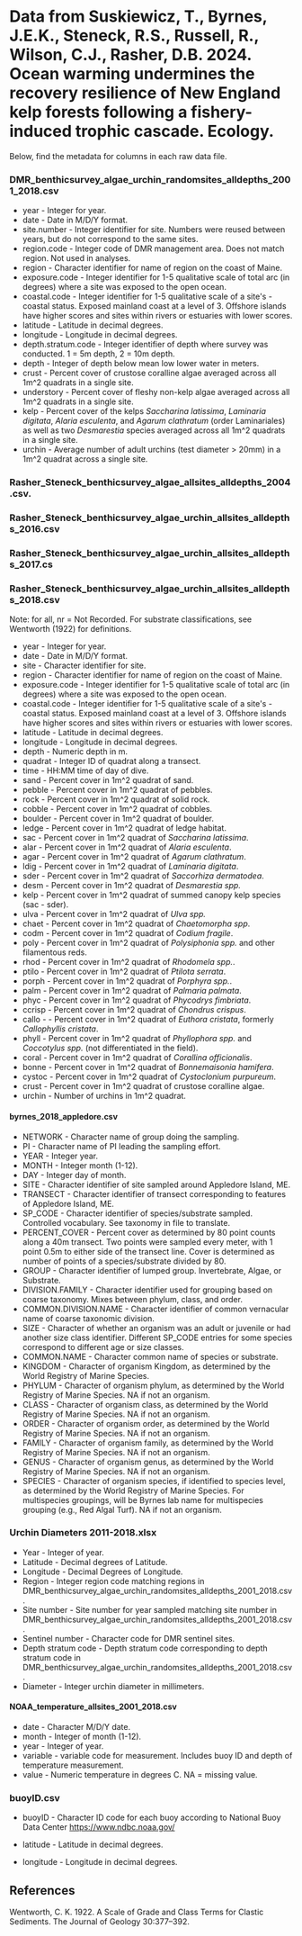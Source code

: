 # Data from Suskiewicz, T., Byrnes, J.E.K., Steneck, R.S., Russell, R., Wilson, C.J., Rasher, D.B. 2024. Ocean warming undermines the recovery resilience of New England kelp forests following a fishery-induced trophic cascade. Ecology.

Below, find the metadata for columns in each raw data file.

### DMR_benthicsurvey_algae_urchin_randomsites_alldepths_2001_2018.csv

-   year - Integer for year.
-   date - Date in M/D/Y format.
-   site.number - Integer identifier for site. Numbers were reused
    between years, but do not correspond to the same sites.
-   region.code - Integer code of DMR management area. Does not match region. Not used in analyses.  
-   region - Character identifier for name of region on the coast of
    Maine.
-   exposure.code - Integer identifier for 1-5 qualitative scale of
    total arc (in degrees) where a site was exposed to the open ocean.
-   coastal.code - Integer identifier for 1-5 qualitative scale of a
    site's - coastal status. Exposed mainland coast at a level of 3.
    Offshore islands have higher scores and sites within rivers or
    estuaries with lower scores.
-   latitude - Latitude in decimal degrees.
-   longitude - Longitude in decimal degrees.
-   depth.stratum.code - Integer identifier of depth where survey was
    conducted. 1 = 5m depth, 2 = 10m depth.
-   depth - Integer of depth below mean low lower water in meters.
-   crust - Percent cover of crustose coralline algae averaged across all 1m\^2
    quadrats in a single site.
-   understory - Percent cover of fleshy non-kelp algae averaged across all 1m\^2
    quadrats in a single site.  
-   kelp - Percent cover of the kelps *Saccharina latissima*, *Laminaria
    digitata*, *Alaria esculenta*, and *Agarum clathratum* (order
    Laminariales) as well as two *Desmarestia* species averaged across all 1m\^2
    quadrats in a single site.  
-   urchin - Average number of adult urchins (test diameter > 20mm) in a 1m\^2 quadrat across a single site.

### Rasher_Steneck_benthicsurvey_algae_allsites_alldepths_2004.csv. 

### Rasher_Steneck_benthicsurvey_algae_urchin_allsites_alldepths_2016.csv

### Rasher_Steneck_benthicsurvey_algae_urchin_allsites_alldepths_2017.cs

### Rasher_Steneck_benthicsurvey_algae_urchin_allsites_alldepths_2018.csv

Note: for all, nr = Not Recorded. For substrate classifications, see
Wentworth (1922) for definitions.

-   year - Integer for year.
-   date - Date in M/D/Y format.
-   site - Character identifier for site.  
-   region - Character identifier for name of region on the coast of
    Maine.
-   exposure.code - Integer identifier for 1-5 qualitative scale of
    total arc (in degrees) where a site was exposed to the open ocean.
-   coastal.code - Integer identifier for 1-5 qualitative scale of a
    site's - coastal status. Exposed mainland coast at a level of 3.
    Offshore islands have higher scores and sites within rivers or
    estuaries with lower scores.
-   latitude - Latitude in decimal degrees.
-   longitude - Longitude in decimal degrees.  
-   depth - Numeric depth in m.
-   quadrat - Integer ID of quadrat along a transect.
-   time - HH:MM time of day of dive.
-   sand - Percent cover in 1m\^2 quadrat of sand.
-   pebble - Percent cover in 1m\^2 quadrat of pebbles.
-   rock - Percent cover in 1m\^2 quadrat of solid rock.
-   cobble - Percent cover in 1m\^2 quadrat of cobbles.
-   boulder - Percent cover in 1m\^2 quadrat of boulder.
-   ledge - Percent cover in 1m\^2 quadrat of ledge habitat.
-   sac - Percent cover in 1m\^2 quadrat of *Saccharina latissima*.
-   alar - Percent cover in 1m\^2 quadrat of *Alaria esculenta*.
-   agar - Percent cover in 1m\^2 quadrat of *Agarum clathratum*.
-   ldig - Percent cover in 1m\^2 quadrat of *Laminaria digitata*.
-   sder - Percent cover in 1m\^2 quadrat of *Saccorhiza dermatodea*.
-   desm - Percent cover in 1m\^2 quadrat of *Desmarestia spp.*
-   kelp - Percent cover in 1m\^2 quadrat of summed canopy kelp species (sac - sder).
-   ulva - Percent cover in 1m\^2 quadrat of *Ulva spp.*
-   chaet - Percent cover in 1m\^2 quadrat of *Chaetomorpha spp*.
-   codm - Percent cover in 1m\^2 quadrat of *Codium fragile*.
-   poly - Percent cover in 1m\^2 quadrat of *Polysiphonia spp.* and other filamentous reds.  
-   rhod - Percent cover in 1m\^2 quadrat of *Rhodomela spp.*.
-   ptilo - Percent cover in 1m\^2 quadrat of *Ptilota serrata*.
-   porph - Percent cover in 1m\^2 quadrat of *Porphyra spp.*.
-   palm - Percent cover in 1m\^2 quadrat of *Palmaria palmata*.
-   phyc - Percent cover in 1m\^2 quadrat of *Phycodrys fimbriata*.
-   ccrisp - Percent cover in 1m\^2 quadrat of *Chondrus crispus*.
-   callo - - Percent cover in 1m\^2 quadrat of *Euthora cristata*, formerly *Callophyllis cristata*.
-   phyll - Percent cover in 1m\^2 quadrat of *Phyllophora spp.* and *Coccotylus spp.* (not differentiated in the field).
-   coral - Percent cover in 1m\^2 quadrat of *Corallina officionalis*.
-   bonne - Percent cover in 1m\^2 quadrat of *Bonnemaisonia hamifera*.
-   cystoc - Percent cover in 1m\^2 quadrat of *Cystoclonium purpureum*.
-   crust - Percent cover in 1m\^2 quadrat of crustose coralline algae.
-   urchin - Number of urchins in 1m\^2 quadrat.

#### byrnes_2018_appledore.csv

-   NETWORK - Character name of group doing the sampling.
-   PI - Character name of PI leading the sampling effort.
-   YEAR - Integer year.
-   MONTH - Integer month (1-12).
-   DAY - Integer day of month.
-   SITE - Character identifier of site sampled around Appledore Island,
    ME.
-   TRANSECT - Character identifier of transect corresponding to
    features of Appledore Island, ME.
-   SP_CODE - Character identifier of species/substrate sampled.
    Controlled vocabulary. See taxonomy in file to translate.
-   PERCENT_COVER - Percent cover as determined by 80 point counts along
    a 40m transect. Two points were sampled every meter, with 1 point
    0.5m to either side of the transect line. Cover is determined as
    number of points of a species/substrate divided by 80.
-   GROUP - Character identifier of lumped group. Invertebrate, Algae,
    or Substrate.
-   DIVISION.FAMILY - Character identifier used for grouping based on
    coarse taxonomy. Mixes between phylum, class, and order.
-   COMMON.DIVISION.NAME - Character identifier of common vernacular
    name of coarse taxonomic division.
-   SIZE - Character of whether an organism was an adult or juvenile or
    had another size class identifier. Different SP_CODE entries for
    some species correspond to different age or size classes.
-   COMMON.NAME - Character common name of species or substrate.
-   KINGDOM - Character of organism Kingdom, as determined by the World
    Registry of Marine Species.
-   PHYLUM - Character of organism phylum, as determined by the World
    Registry of Marine Species. NA if not an organism.
-   CLASS - Character of organism class, as determined by the World
    Registry of Marine Species. NA if not an organism.
-   ORDER - Character of organism order, as determined by the World
    Registry of Marine Species. NA if not an organism.
-   FAMILY - Character of organism family, as determined by the World
    Registry of Marine Species. NA if not an organism.
-   GENUS - Character of organism genus, as determined by the World
    Registry of Marine Species. NA if not an organism.
-   SPECIES - Character of organism species, if identified to species
    level, as determined by the World Registry of Marine Species. For
    multispecies groupings, will be Byrnes lab name for multispecies
    grouping (e.g., Red Algal Turf). NA if not an organism.

### Urchin Diameters 2011-2018.xlsx

- Year - Integer of year.   
- Latitude - Decimal degrees of Latitude.  
- Longitude - Decimal Degrees of Longitude.  
- Region - Integer region code matching regions in DMR_benthicsurvey_algae_urchin_randomsites_alldepths_2001_2018.csv.  
- Site number - Site number for year sampled matching site number in
DMR_benthicsurvey_algae_urchin_randomsites_alldepths_2001_2018.csv.  
- Sentinel number - Character code for DMR sentinel sites.  
- Depth stratum code - Depth stratum code corresponding to depth stratum code in DMR_benthicsurvey_algae_urchin_randomsites_alldepths_2001_2018.csv.  
- Diameter - Integer urchin diameter in millimeters.  

#### NOAA_temperature_allsites_2001_2018.csv

-   date - Character M/D/Y date.
-   month - Integer of month (1-12).
-   year - Integer of year.
-   variable - variable code for measurement. Includes buoy ID and depth
    of temperature measurement.
-   value - Numeric temperature in degrees C. NA = missing value.

### buoyID.csv

-   buoyID - Character ID code for each buoy according to National Buoy
    Data Center <https://www.ndbc.noaa.gov/>

-   latitude - Latitude in decimal degrees.

-   longitude - Longitude in decimal degrees.


## References
Wentworth, C. K. 1922. A Scale of Grade and Class Terms for Clastic Sediments. The Journal of Geology 30:377–392.
